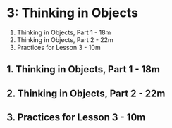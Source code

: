 # 3: Thinking in Objects

1. Thinking in Objects, Part 1 - 18m
2. Thinking in Objects, Part 2 - 22m
3. Practices for Lesson 3 - 10m

## 1. Thinking in Objects, Part 1 - 18m
## 2. Thinking in Objects, Part 2 - 22m
## 3. Practices for Lesson 3 - 10m
